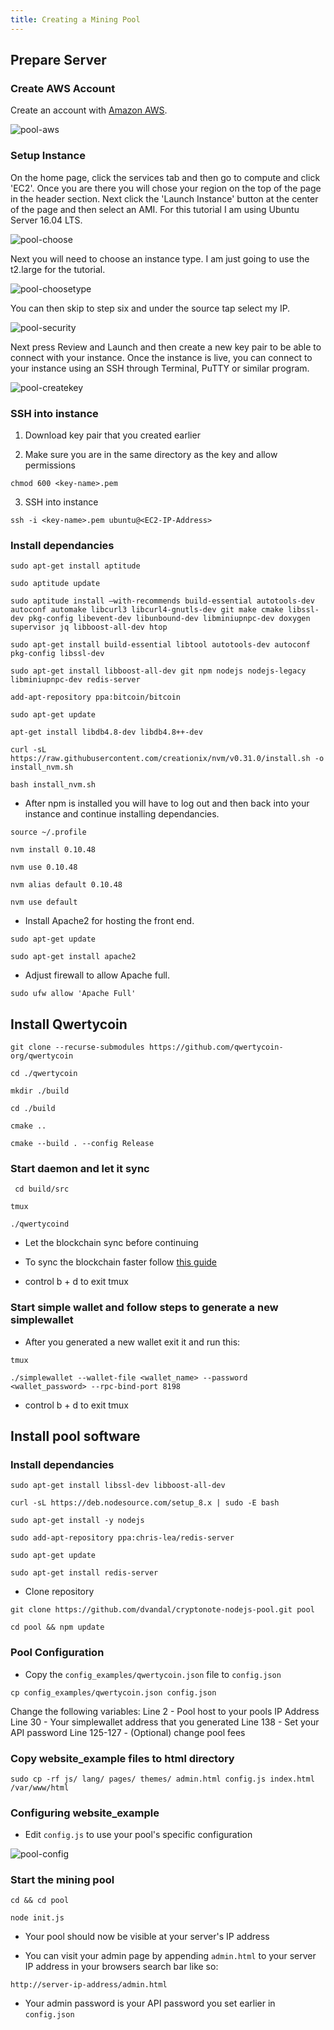 ```yaml
---
title: Creating a Mining Pool
---
```


## Prepare Server
### Create AWS Account
Create an account with [Amazon AWS](https://portal.aws.amazon.com/billing/signup?nc2=h_ct&src=default&redirect_url=https%3A%2F%2Faws.amazon.com%2Fregistration-confirmation#/start).

![pool-aws](assets/mining/creatingpool/pool-aws.png)

### Setup Instance
On the home page, click the services tab and then go to compute and click 'EC2'. Once you are there you will chose your region on the top of the page in the header section. Next click the 'Launch Instance' button at the center of the page and then select an AMI. For this tutorial I am using Ubuntu Server 16.04 LTS.

![pool-choose](assets/mining/creatingpool/pool-choose.png)

Next you will need to choose an instance type. I am just going to use the t2.large for the tutorial.

![pool-choosetype](assets/mining/creatingpool/pool-choosetype.png)

You can then skip to step six and under the source tap select my IP.

![pool-security](assets/mining/creatingpool/pool-security.png)

Next press Review and Launch and then create a new key pair to be able to connect with your instance. Once the instance is live, you can connect to your instance using an SSH through Terminal, PuTTY or similar program.

![pool-createkey](assets/mining/creatingpool/pool-createkey.png)

### SSH into instance
1. Download key pair that you created earlier

2. Make sure you are in the same directory as the key and allow permissions

```
chmod 600 <key-name>.pem
```

3. SSH into instance

```
ssh -i <key-name>.pem ubuntu@<EC2-IP-Address>
```

### Install dependancies

```
sudo apt-get install aptitude
```

```
sudo aptitude update
```

```
sudo aptitude install –with-recommends build-essential autotools-dev autoconf automake libcurl3 libcurl4-gnutls-dev git make cmake libssl-dev pkg-config libevent-dev libunbound-dev libminiupnpc-dev doxygen supervisor jq libboost-all-dev htop
```

```
sudo apt-get install build-essential libtool autotools-dev autoconf pkg-config libssl-dev
```

```
sudo apt-get install libboost-all-dev git npm nodejs nodejs-legacy libminiupnpc-dev redis-server
```

```
add-apt-repository ppa:bitcoin/bitcoin
```

```
sudo apt-get update
```

```
apt-get install libdb4.8-dev libdb4.8++-dev
```

```
curl -sL https://raw.githubusercontent.com/creationix/nvm/v0.31.0/install.sh -o install_nvm.sh
```

```
bash install_nvm.sh
```

* After npm is installed you will have to log out and then back into your instance and continue installing dependancies.

```
source ~/.profile
```

```
nvm install 0.10.48
```

```
nvm use 0.10.48
```

```
nvm alias default 0.10.48
```

```
nvm use default
```

* Install Apache2 for hosting the front end.

```
sudo apt-get update
```

```
sudo apt-get install apache2
```

* Adjust firewall to allow Apache full.

```
sudo ufw allow 'Apache Full'
```

## Install Qwertycoin

```
git clone --recurse-submodules https://github.com/qwertycoin-org/qwertycoin
```
```
cd ./qwertycoin
```
```
mkdir ./build
```
```
cd ./build
```
```
cmake ..
```
```
cmake --build . --config Release
```

### Start daemon and let it sync

```
 cd build/src
```

```
tmux
```

```
./qwertycoind
```

* Let the blockchain sync before continuing
* To sync the blockchain faster follow [this guide](guides/daemon/Load-Checkpoints)

* control b + d to exit tmux

### Start simple wallet and follow steps to generate a new simplewallet

* After you generated a new wallet exit it and run this:

```
tmux
```
```
./simplewallet --wallet-file <wallet_name> --password <wallet_password> --rpc-bind-port 8198
```
* control b + d to exit tmux

## Install pool software
### Install dependancies

```
sudo apt-get install libssl-dev libboost-all-dev
```
```
curl -sL https://deb.nodesource.com/setup_8.x | sudo -E bash
```
```
sudo apt-get install -y nodejs
```
```
sudo add-apt-repository ppa:chris-lea/redis-server
```
```
sudo apt-get update
```
```
sudo apt-get install redis-server
```

* Clone repository

```
git clone https://github.com/dvandal/cryptonote-nodejs-pool.git pool
```
```
cd pool && npm update
```

### Pool Configuration
* Copy the ```config_examples/qwertycoin.json``` file to ```config.json```

```
cp config_examples/qwertycoin.json config.json
```

Change the following variables:
Line 2 -  Pool host to your pools IP Address
Line 30 - Your simplewallet address that you generated
Line 138 - Set your API password
Line 125-127 - (Optional) change pool fees

### Copy website_example files to html directory

```
sudo cp -rf js/ lang/ pages/ themes/ admin.html config.js index.html /var/www/html
```

### Configuring website_example
* Edit ```config.js``` to use your pool's specific configuration

![pool-config](assets/mining/creatingpool/pool-config.png)

### Start the mining pool
```
cd && cd pool
```
```
node init.js
```

* Your pool should now be visible at your server's IP address

* You can visit your admin page by appending ```admin.html``` to your server IP address in your browsers search bar like so:

```http://server-ip-address/admin.html```

* Your admin password is your API password you set earlier in ```config.json```
